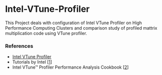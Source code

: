 # Intel-VTune-Profiler
This Project deals with configuration of Intel VTune Profiler on High Performance Computing Clusters and comparison study of profiled mattrix multiplication code using VTune profiler.


<h3>References</h3>
<ul>
  <li><a href="https://www.intel.com/content/www/us/en/docs/vtune-profiler/user-guide/2023-1/overview.html">Intel VTune Profiler</a></li>
  <li>Tutorials by Intel [<a href="https://www.intel.com/content/www/us/en/developer/articles/training/vtune-profiler-tutorials.html">1</a>]</li>
  <li>Intel VTune™ Profiler Performance Analysis Cookbook [<a href="https://www.intel.com/content/www/us/en/developer/tools/oneapi/vtune-profiler-documentation.html">2</a>]</li>
</ul>

